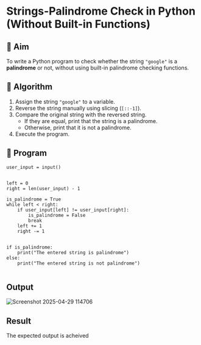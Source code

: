 # Strings-Palindrome Check in Python (Without Built-in Functions)

## 🎯 Aim
To write a Python program to check whether the string `"google"` is a **palindrome** or not, without using built-in palindrome checking functions.

## 🧠 Algorithm
1. Assign the string `"google"` to a variable.
2. Reverse the string manually using slicing (`[::-1]`).
3. Compare the original string with the reversed string.
   - If they are equal, print that the string is a palindrome.
   - Otherwise, print that it is not a palindrome.
4. Execute the program.

## 🧾 Program
```
user_input = input()


left = 0
right = len(user_input) - 1

is_palindrome = True
while left < right:
    if user_input[left] != user_input[right]:
        is_palindrome = False
        break
    left += 1
    right -= 1


if is_palindrome:
    print("The entered string is palindrome")
else:
    print("The entered string is not palindrome")


```

## Output

![Screenshot 2025-04-29 114706](https://github.com/user-attachments/assets/11760e32-887c-4236-b6ac-4392ab5bdf7c)

## Result
The expected output is acheived
